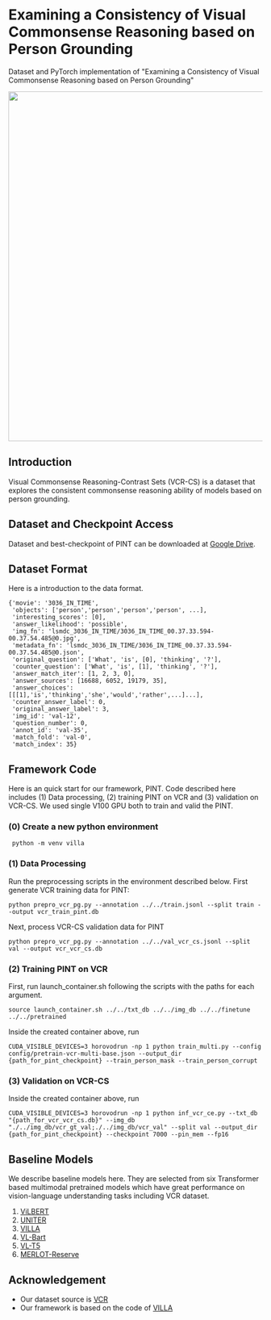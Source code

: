 # Examining a Consistency of Visual Commonsense Reasoning based on Person Grounding
Dataset and PyTorch implementation of "Examining a Consistency of Visual Commonsense Reasoning based on Person Grounding" 

<p align="center"><img width="693"  src='https://github.com/Haena0320/vcr_pg_3/assets/68367329/d7ca78e5-b780-4368-855a-7cf7d04d4394'>

## Introduction
Visual Commonsense Reasoning-Contrast Sets (VCR-CS) is a dataset that explores the consistent commonsense reasoning ability of models based on person grounding.

## Dataset and Checkpoint Access
Dataset and best-checkpoint of PINT can be downloaded at [Google Drive](https://drive.google.com/drive/folders/1BuVRy1XDNqIKMtdY1f79gK5lBdlK3knm?usp=sharing).

## Dataset Format
Here is a introduction to the data format.
```
{'movie': '3036_IN_TIME',
 'objects': ['person','person','person','person', ...],
 'interesting_scores': [0],
 'answer_likelihood': 'possible',
 'img_fn': 'lsmdc_3036_IN_TIME/3036_IN_TIME_00.37.33.594-00.37.54.485@0.jpg',
 'metadata_fn': 'lsmdc_3036_IN_TIME/3036_IN_TIME_00.37.33.594-00.37.54.485@0.json',
 'original_question': ['What', 'is', [0], 'thinking', '?'],
 'counter_question': ['What', 'is', [1], 'thinking', '?'],
 'answer_match_iter': [1, 2, 3, 0],
 'answer_sources': [16688, 6052, 19179, 35],
 'answer_choices': [[[1],'is','thinking','she','would','rather',...]...],
 'counter_answer_label': 0,
 'original_answer_label': 3,
 'img_id': 'val-12',
 'question_number': 0,
 'annot_id': 'val-35',
 'match_fold': 'val-0',
 'match_index': 35}
```

## Framework Code
Here is an quick start for our framework, PINT.
Code described here includes (1) Data processing, (2) training PINT on VCR and (3) validation on VCR-CS.
We used single V100 GPU both to train and valid the PINT. 
 
### (0) Create a new python environment
```
 python -m venv villa
 ```
 
### (1) Data Processing
Run the preprocessing scripts in the environment described below. First generate VCR training data for PINT:
 ```
 python prepro_vcr_pg.py --annotation ../../train.jsonl --split train --output vcr_train_pint.db
 ```

Next, process VCR-CS validation data for PINT
 ```
 python prepro_vcr_pg.py --annotation ../../val_vcr_cs.jsonl --split val --output vcr_vcr_cs.db
 ```
 
### (2) Training PINT on VCR
 First, run launch_container.sh following the scripts with the paths for each argument.
  ```
 source launch_container.sh ../../txt_db ../../img_db ../../finetune ../../pretrained
  ```

Inside the created container above, run
  ```
 CUDA_VISIBLE_DEVICES=3 horovodrun -np 1 python train_multi.py --config config/pretrain-vcr-multi-base.json --output_dir {path_for_pint_checkpoint} --train_person_mask --train_person_corrupt
  ```
 
### (3) Validation on VCR-CS
Inside the created container above, run
 ```
CUDA_VISIBLE_DEVICES=3 horovodrun -np 1 python inf_vcr_ce.py --txt_db "{path_for_vcr_vcr_cs.db}" --img_db "./../img_db/vcr_gt_val;./../img_db/vcr_val" --split val --output_dir {path_for_pint_checkpoint} --checkpoint 7000 --pin_mem --fp16
 ``` 

## Baseline Models
We describe baseline models here. 
They are selected from six Transformer based multimodal pretrained models which have great performance on vision-language understanding tasks including VCR dataset.
1. [ViLBERT](https://github.com/jiasenlu/vilbert_beta/tree/master)
2. [UNITER](https://github.com/ChenRocks/UNITER)
3. [VILLA](https://github.com/zhegan27/VILLA)
4. [VL-Bart](https://github.com/j-min/VL-T5/tree/main)
5. [VL-T5](https://github.com/j-min/VL-T5/tree/main)
6. [MERLOT-Reserve](https://github.com/rowanz/merlot_reserve/blob/main/README.md)

## Acknowledgement
+ Our dataset source is [VCR](https://github.com/rowanz/r2c/)
+ Our framework is based on the code of [VILLA](https://github.com/zhegan27/VILLA)
